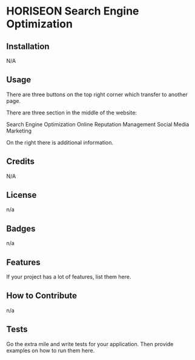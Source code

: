 # HORISEON Search Engine Optimization

## Installation

N/A

## Usage

There are three buttons on the top right corner which transfer to another page.

There are three section in the middle of the website:

Search Engine Optimization
Online Reputation Management
Social Media Marketing

On the right there is additional information.

## Credits

N/A

## License

n/a

## Badges

n/a

## Features

If your project has a lot of features, list them here.

## How to Contribute

n/a

## Tests

Go the extra mile and write tests for your application. Then provide examples on how to run them here.
